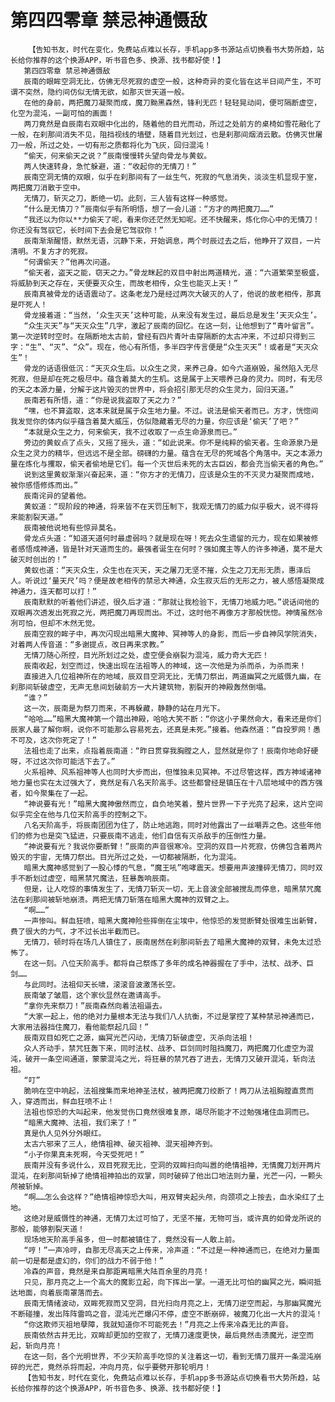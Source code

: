 # 第四四零章 禁忌神通慑敌
        【告知书友，时代在变化，免费站点难以长存，手机app多书源站点切换看书大势所趋，站长给你推荐的这个换源APP，听书音色多、换源、找书都好使！】
       第四四零章 禁忌神通慑敌
       辰南的眼眸空洞无比，仿佛无尽死寂的虚空一般，这种奇异的变化皆在这半日间产生，不可谓不突然，隐约间仿似无情无欲，如那灭世天道一般。
       在他的身前，两把魔刀凝聚而成，魔刀黝黑森然，锋利无匹！轻轻晃动间，便可隔断虚空，化空为混沌，一副可怕的画面！
       两刀竟然是自辰南右双眼中化出的，随着他的目光而动，所过之处前方的桌椅如雪花融化了一般，在刹那间消失不见，阻挡视线的墙壁，随着目光划过，也是刹那间烟消云散。仿佛灭世屠刀一般，所过之处，一切有形之质都将化为飞灰，回归混沌！
       “偷天，何来偷天之说？”辰南慢慢转头望向骨龙与黄蚁。
       两人快速转身，急忙躲避，道：“收起你的无情刀！”
       辰南空洞无情的双眼，似乎在刹那间有了一丝生气，死寂的气息消失，淡淡生机显现于室，两把魔刀消散于空中。
       无情刀，斩灭之刀，断绝一切。此刻，三人皆有这样一种感觉。
       “什么是无情刀？”辰南似乎有所明悟，想了一会儿道：“方才的两把魔刀……”
       “我还以为你以**力偷天了呢，看来你还茫然无知呢。还不快醒来，炼化你心中的无情刀！你还没有驾驭它，长时间下去会是它驾驭你！”
       辰南渐渐醒悟，默然无语，沉静下来，开始调息，两个时辰过去之后，他睁开了双目，一片清明。不复方才的死寂。
       “何谓偷天？”他再次问道。
       “偷天者，盗天之能，窃天之力。”骨龙眯起的双目中射出两道精光，道：“六道繁荣至极盛，将威胁到天之存在，天便要灭众生，而故老相传，众生也能灭上天！”
       辰南真被骨龙的话语震动了。这条老龙乃是经过两次大破灭的人了，他说的故老相传，那真是吓死人！
       骨龙接着道：“当然，‘众生灭天’这种可能，从来没有发生过，最后总是发生‘天灭众生’。
       “众生灭天”与“天灭众生”几字，激起了辰南的回忆。在这一刻，让他想到了“青叶留言”。第一次逆转时空时。在隔断地太古前，曾经有四片青叶击穿隔断的太古冲来，不过却只得到三字：“生”、“灭”、“众”。现在，他心有所悟，多半四字传言便是“众生灭天”！或者是“天灭众生”！
       骨龙的话语很低沉：“天灭众生后。以众生之灵，来养己身。如今六道崩毁，虽然陷入无尽死寂，但是却在死之极尽中。蕴含着莫大的生机。这是属于上天喂养己身的灵力。同时，有无尽的天之本源力量，分解于这片毁灭的世界中，将会招引那无尽的众生灵力，回归天道。”
       辰南若有所悟，道：“你是说我盗取了天之力？”
       “嘿，也不算盗取，这本来就是属于众生地力量。不过。说法是偷天者而已。方才，恍惚间我发觉你的体内似乎蕴含着莫大威压，仿似隐藏着无尽的力量，你应该是‘偷天’了吧？”
       “本就是众生之力，何来偷天，我不过收取了一点生命源泉而已。”
       旁边的黄蚁点了点头，又摇了摇头，道：“如此说来。你不是纯粹的偷天者。生命源泉乃是众生之灵力的精华，但远远不是全部。磅礴的力量。蕴含在无尽的死域各个角落中。天之本源力量在炼化与攫取，偷天者偷地是它们。每一个灭世后未死的太古巨凶，都会充当偷天者的角色。”
       说到这里黄蚁渐渐兴奋起来，道：“你方才的无情刀，应该是众生的不灭灵力凝聚而成地，被你感悟修炼而出。”
       辰南诧异的望着他。
       黄蚁道：“现阶段的神通，将来皆不在天罚压制下，我观无情刀的威力似乎极大，说不得将来能割裂天道。”
       辰南被他说地有些惊异莫名。
       骨龙点头道：“知道天道何时最虚弱吗？就是现在呀！死去众生遗留的元力，现在如果被修者感悟成神通，皆是针对天道而生的。最强者诞生在何时？强如魔主等人的许多神通，莫不是大破灭时创出的！”
       黄蚁也道：“天灭众生，众生也在灭天，天之屠刀无坚不摧，众生之刀无形无质，惠泽后人。听说过‘量天尺’吗？便是故老相传的禁忌大神通，众生寂灭后的无形之力，被人感悟凝聚成神通力，连天都可以打！”
       辰南默默的听着他们讲述，很久后才道：“那就让我检验下，无情刀地威力吧。”说话间他的双眼再次透发出死寂之光，两把魔刀再现而出。不过，这时他不再像方才那般恍惚。神情虽然冷冽可怕，但却不木然无觉。
       辰南空寂的眸子中，再次闪现出暗黑大魔神、冥神等人的身影，而后一步自神风学院消失，对着两人传音道：“多谢提点，改日再来求教。”
       无情刀随心所控，目光所划过之处，虚空便会崩裂为混沌，威力奇大无匹！
       辰南收起，划空而过，快速出现在法祖等人的神域，这一次他是为杀而杀，为杀而来！
       直接进入几位祖神所在的地域，辰双目空洞无比，无情刀祭出，两道幽冥之光威慑九幽，在刹那间斩破虚空，无声无息间划破前方一大片建筑物，割裂开的神殿轰然倒塌。
       “谁？”
       这一次，辰南是为祭刀而来，不再躲藏，静静的站在月光下。
       “哈哈……”暗黑大魔神第一个踏出神殿，哈哈大笑不断：“你这小子果然命大，看来还是你们辰家人最了解你啊，说你不可能那么容易死去，还真是未死。”接着。他森然道：“自投罗网！愚不可及，这次你死定了！”
       法祖也走了出来，点指着辰南道：“昨日贯穿我胸膛之人，显然就是你了！辰南你地命好硬呀，不过这次你可能活下去了。”
       火系祖神、风系祖神等人也同时大步而出，但惟独未见冥神。不过尽管这样，西方神域诸神地力量也实在太过强大了，竟然足有八名天阶高手。这些都曾经是镇压在十八层地域中的西方强者，如今聚集在了一起。
       “神说要有光！”暗黑大魔神傲然而立，自负地笑着，整片世界一下子光亮了起来，这片空间似乎完全在他与几位天阶高手的控制之下。
       八名天阶高手，将辰南团团为住了，防止地逃跑，同时对他露出了一丝嘲弄之色。这些年他们的修为也是突飞猛进，只要辰南不逃走，他们自信有灭杀敌手的压倒性力量。
       “神说要有光？我说你要断臂！”辰南的声音很寒冷。空洞的双目一片死寂，仿佛包含着两片毁灭的宇宙，无情刀祭出。目光所过之处，一切都被隔断，化为混沌。
       暗黑大魔神感觉到了一股心悸的气息，“魔王吼”咆哮震天。想要用声波撞碎无情刀，同时双手不断划过虚空，暗黑禁咒魔法，狂暴轰响辰南。
       但是，让人吃惊的事情发生了，无情刀斩灭一切，无上音波全部被搅乱而停息，暗黑禁咒魔法在刹那间被斩地崩溃。两把无情刀斩落在暗黑大魔神的双臂之上。
       “啊……”
       一声惨叫。鲜血狂喷，暗黑大魔神险些摔倒在尘埃中，他惊恐的发觉断臂处很难生出新臂，费了很大的力气，才不过长出半截而已。
       无情刀，顿时将在场几人镇住了，辰南居然在刹那间斩去了暗黑大魔神的双臂，未免太过恐怖了。
       在这一刻。八位天阶高手。都将自己祭炼了多年的成名神器握在了手中，法杖、战矛、巨剑……
       与此同时。法祖仰天长啸，滚滚音波激荡长空。
       辰南皱了皱眉，这个家伙显然在邀请高手。
       “拿你先来祭刀！”辰南森然向着法祖逼去。
       “大家一起上，他的绝对力量根本无法与我们八人抗衡，不过是掌控了某种禁忌神通而已，大家用法器挡住魔刀，看他能祭起几回！”
       辰南双目如死亡之源，幽冥光芒闪动，无情刀斩破虚空，灭杀向法祖！
       众人齐动手，禁咒狂轰下来，同时法杖、战矛、巨剑同时阻挡魔刀，两把魔刀化虚空为混沌，破开一条空间通道，蒙蒙混沌之光，将狂暴的禁咒吞了进去，无情刀又破开混沌，斩向法祖。
       “叮”
       脆响在空中响起，法祖搜集而来地神圣法杖，被两把魔刀绞断了！两刀从法祖胸膛直贯而入，穿透而出，鲜血狂喷不止！
       法祖也惊恐的大叫起来，他发觉伤口竟然很难复原，竭尽所能才不过勉强堵住血洞而已。
       “暗黑大魔神、法祖，我们来了！”
       真是仇人见外分外眼红。
       太古六邪来了三人，绝情祖神、破灭祖神、混天祖神齐到。
       “小子你果真未死啊，今天受死吧！”
       辰南并没有多说什么，双目死寂无比，空洞的双眸扫向叫嚣的绝情祖神，无情魔刀划开两片混沌，在刹那间斩掉了绝情祖神拍出的双掌，同时破碎了他出口地法则力量，光芒一闪，一颗头颅被斩掉。
       “啊……怎么会这样？”绝情祖神惊恐大叫，用双臂夹起头颅，向颈项之上按去，血水染红了土地。
       这绝对是威慑性的神通，无情刀太过可怕了，无坚不摧，无物可当，或许真的如骨龙所说的那般，能够割裂天道！
       现场地天阶高手虽多，但一时都被镇住了，竟然没有一人敢上前。
       “哼！”一声冷哼，自那无尽高天之上传来，冷声道：“不过是一种神通而已，在绝对力量面前一切是都是虚幻的，你们的战力不弱于他！”
       冷森的声音，竟然是来自那距离暗黑大陆百余里的月亮！
       只见，那月亮之上一个高大的魔影立起，向下挥出一掌。一道无比可怕的幽冥之光，瞬间抵达地面，向着辰南罩落而去。
       辰南无情绪波动，双眸死寂而又空洞，目光扫向月亮之上，无情刀逆空而起，与那幽冥魔光不断碰撞，发出阵阵雷鸣之音，混沌光芒爆闪不停，虚空不断崩碎，被魔刀化出一大片的混沌！
       “你这欺师灭祖地孽障，我就知道你不可能死去！”月亮之上传来冷森无比的声音。
       辰南依然古井无比，双眸却更加的空寂了，无情刀速度更快，最后竟然击溃魔光，逆空而起，斩向月亮！
       在这一刻，各个光明世界，不少天阶高手吃惊的关注着这一切，看到无情刀展开一条混沌崩碎的光芒，竟然杀将而起，冲向月亮，似乎要劈开那轮明月！
       【告知书友，时代在变化，免费站点难以长存，手机app多书源站点切换看书大势所趋，站长给你推荐的这个换源APP，听书音色多、换源、找书都好使！】
